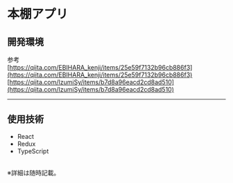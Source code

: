 # 本棚アプリ

## 開発環境
参考
<br>
[https://qiita.com/EBIHARA_kenji/items/25e59f7132b96cb886f3](https://qiita.com/EBIHARA_kenji/items/25e59f7132b96cb886f3)  
[https://qiita.com/IzumiSy/items/b7d8a96eacd2cd8ad510](https://qiita.com/IzumiSy/items/b7d8a96eacd2cd8ad510)
<br>
***

## 使用技術
- React
- Redux
- TypeScript  
<br>
※詳細は随時記載。
